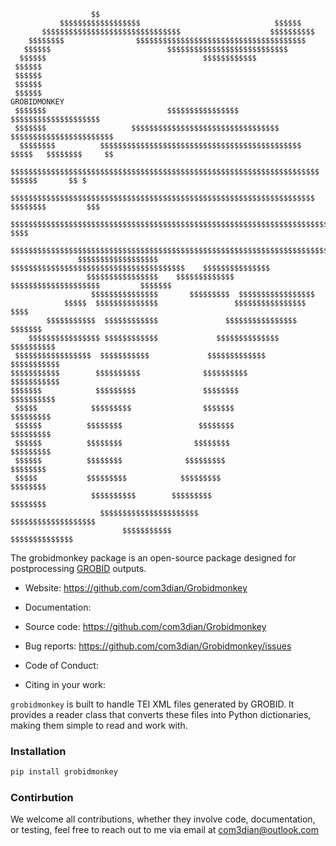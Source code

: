 
```
                  $$                                                                   
           $$$$$$$$$$$$$$$$$$                              $$$$$$
       $$$$$$$$$$$$$$$$$$$$$$$$$$$$$$$                    $$$$$$$$$$                       
    $$$$$$$$                $$$$$$$$$$$$$$$$$$$$$$$$$$$$$$$$$$$$$$             
   $$$$$$                          $$$$$$$$$$$$$$$$$$$$$$$$$$$           
  $$$$$$                                   $$$$$$$$$$$$                             
 $$$$$$                                                              
 $$$$$$                                                                   
 $$$$$$                                                                             
 $$$$$$                                                                     GROBIDMONKEY
 $$$$$$$                           $$$$$$$$$$$$$$$$                     $$$$$$$$$$$$$$$$$$$$
 $$$$$$$                   $$$$$$$$$$$$$$$$$$$$$$$$$$$$$$$$$          $$$$$$$$$$$$$$$$$$$$$$$
  $$$$$$$$          $$$$$$$$$$$$$$$$$$$$$$$$$$$$$$$$$$$$$$$$$$$$$    $$$$$   $$$$$$$$     $$
    $$$$$$$$$$$$$$$$$$$$$$$$$$$$$$$$$$$$$$$$$$$$$$$$$$$$$$$$$$$$$$$$$$$$$  $$$$$$       $$ $
      $$$$$$$$$$$$$$$$$$$$$$$$$$$$$$$$$$$$$$$$$$$$$$$$$$$$$$$$$$$$$$$$$$$$ $$$$$$$$         $$$
          $$$$$$$$$$$$$$$$$$$$$$$$$$$$$$$$$$$$$$$$$$$$$$$$$$$$$$$$$$$$$$$$$$$$$$$$$$$$     $$$$
              $$$$$$$$$$$$$$$$$$$$$$$$$$$$$$$$$$$$$$$$$$$$$$$$$$$$$$$$$$$$$$$$$$$$$$$$$$$$$$$$
               $$$$$$$$$$$$$$$$$$ $$$$$$$$$$$$$$$$$$$$$$$$$$$$$$$$$$$$$$$    $$$$$$$$$$$$$$$
                 $$$$$$$$$$$$$$$$    $$$$$$$$$$$$$  $$$$$$$$$$$$$$$$$$$$         $$$$$$$
                  $$$$$$$$$$$$$$$       $$$$$$$$$  $$$$$$$$$$$$$$$$$  
            $$$$$  $$$$$$$$$$$$$$                 $$$$$$$$$$$$$$$$   $$$$
        $$$$$$$$$$$  $$$$$$$$$$$$               $$$$$$$$$$$$$$$$  $$$$$$$
    $$$$$$$$$$$$$$$$ $$$$$$$$$$$$             $$$$$$$$$$$$$$   $$$$$$$$$$
 $$$$$$$$$$$$$$$$$  $$$$$$$$$$$             $$$$$$$$$$$$$    $$$$$$$$$$$
$$$$$$$$$$$        $$$$$$$$$$              $$$$$$$$$$        $$$$$$$$$$$
$$$$$$$            $$$$$$$$$               $$$$$$$$            $$$$$$$$$$
 $$$$$            $$$$$$$$$                $$$$$$$              $$$$$$$$$
 $$$$$$          $$$$$$$$                 $$$$$$$$                $$$$$$$$$
 $$$$$$          $$$$$$$$                $$$$$$$$                 $$$$$$$$$
 $$$$$$          $$$$$$$$              $$$$$$$$$                    $$$$$$$$
 $$$$$           $$$$$$$$$            $$$$$$$$$                       $$$$$$$$
                  $$$$$$$$$$        $$$$$$$$$                           $$$$$$$$
                    $$$$$$$$$$$$$$$$$$$$$$                                $$$$$$$$$$$$$$$$$$$
                         $$$$$$$$$$$                                           $$$$$$$$$$$$$$
```

The grobidmonkey package is an open-source package designed for postprocessing [GROBID](https://grobid.readthedocs.io/en/latest/) outputs.

- Website: https://github.com/com3dian/Grobidmonkey

- Documentation:

- Source code: https://github.com/com3dian/Grobidmonkey

- Bug reports: https://github.com/com3dian/Grobidmonkey/issues

- Code of Conduct:

- Citing in your work:

`grobidmonkey` is built to handle TEI XML files generated by GROBID. It provides a reader class that converts these files into Python dictionaries, making them simple to read and work with.

### Installation

```python
pip install grobidmonkey
```

### Contirbution

We welcome all contributions, whether they involve code, documentation, or testing, feel free to reach out to me via email at com3dian@outlook.com
